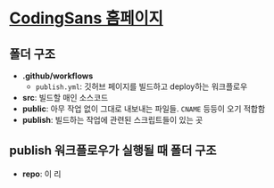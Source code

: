 # [CodingSans 홈페이지](https://codingsans.me/)

## 폴더 구조
* **.github/workflows**
  - `publish.yml`: 깃허브 페이지를 빌드하고 deploy하는 워크플로우
* **src**: 빌드할 매인 소스코드
* **public**: 아무 작업 없이 그대로 내보내는 파일들. `CNAME` 등등이 오기 적합함
* **publish**: 빌드하는 작업에 관련된 스크립트들이 있는 곳

## publish 워크플로우가 실행될 때 폴더 구조
* **repo**: 이 리
